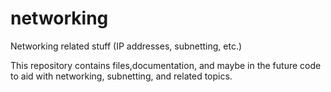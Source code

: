 # networking
Networking related stuff (IP addresses, subnetting, etc.) 

This repository contains files,documentation, and maybe in the future code to aid with networking, subnetting, and related topics. 
